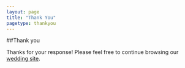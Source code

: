 ```yaml
---
layout: page
title: "Thank You"
pagetype: thankyou
---
```


##Thank you

Thanks for your response! Please feel free to continue browsing our [wedding site](http://gracieandweien.com).
